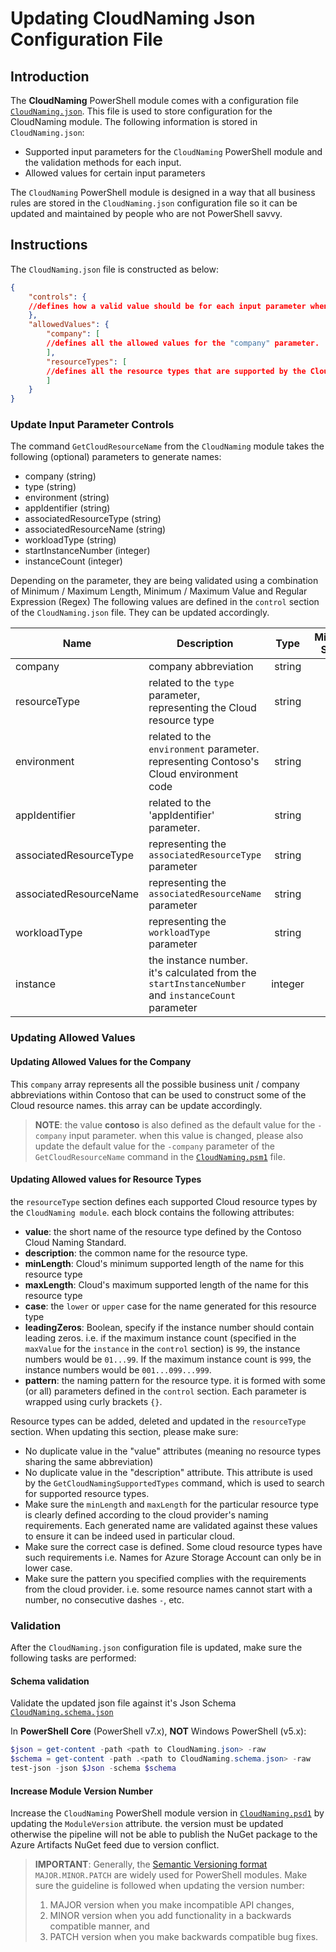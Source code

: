 # Updating CloudNaming Json Configuration File

## Introduction

The **CloudNaming** PowerShell module comes with a configuration file [`CloudNaming.json`](./CloudNaming/CloudNaming.json). This file is used to store configuration for the CloudNaming module. The following information is stored in `CloudNaming.json`:

* Supported input parameters for the `CloudNaming` PowerShell module and the validation methods for each input.
* Allowed values for certain input parameters

The `CloudNaming` PowerShell module is designed in a way that all business rules are stored in the `CloudNaming.json` configuration file so it can be updated and maintained by people who are not PowerShell savvy.

## Instructions

The `CloudNaming.json` file is constructed as below:

```json
{
    "controls": {
    //defines how a valid value should be for each input parameter when executing the commands within CloudNaming module.
    },
    "allowedValues": {
        "company": [
        //defines all the allowed values for the "company" parameter.
        ],
        "resourceTypes": [
        //defines all the resource types that are supported by the CloudNaming module, and the naming pattern for each type.
        ]
    }
}
```

### Update Input Parameter Controls

The command `GetCloudResourceName` from the `CloudNaming` module takes the following (optional) parameters to generate names:

* company (string)
* type (string)
* environment (string)
* appIdentifier (string)
* associatedResourceType (string)
* associatedResourceName (string)
* workloadType (string)
* startInstanceNumber (integer)
* instanceCount (integer)

Depending on the parameter, they are being validated using a combination of Minimum / Maximum Length, Minimum / Maximum Value and Regular Expression (Regex)
The following values are defined in the `control` section of the `CloudNaming.json` file. They can be updated accordingly.

| Name | Description | Type | MinLength Support | MaxLength Support | MinValue Support | MaxValue Support | Regex Support |
|------|-------------|:----:|:-----------------:|:-----------------:|:----------------:|:----------------:|:-------------:|
| company | company abbreviation | string | Yes | Yes | No | No | No |
| resourceType | related to the `type` parameter, representing the Cloud resource type | string | Yes | Yes | No | No | No |
| environment | related to the `environment` parameter. representing Contoso's Cloud environment code | string | Yes | Yes | No | No | Yes |
| appIdentifier | related to the 'appIdentifier' parameter. | string | Yes | Yes | No | No | No |
| associatedResourceType | representing the `associatedResourceType` parameter | string | Yes | Yes | No | No | No |
| associatedResourceName | representing the `associatedResourceName` parameter | string | Yes | Yes | No | No | Yes |
| workloadType | representing the `workloadType` parameter | string | Yes | Yes | No | No | No |
| instance | the instance number. it's calculated from the `startInstanceNumber` and `instanceCount` parameter | integer | No | No | Yes | Yes | No |

### Updating Allowed Values

#### Updating Allowed Values for the Company

This `company` array represents all the possible business unit / company abbreviations within Contoso that can be used to construct some of the Cloud resource names. this array can be update accordingly.

>**NOTE**: the value **contoso** is also defined as the default value for the `-company` input parameter. when this value is changed, please also update the default value for the `-company` parameter of the `GetCloudResourceName` command in the [`CloudNaming.psm1`](./CloudNaming/CloudNaming.psm1) file.

#### Updating Allowed values for Resource Types

the `resourceType` section defines each supported Cloud resource types by the `CloudNaming module`. each block contains the following attributes:

* **value**: the short name of the resource type defined by the Contoso Cloud Naming Standard.
* **description**: the common name for the resource type.
* **minLength**: Cloud's minimum supported length of the name for this resource type
* **maxLength**: Cloud's maximum supported length of the name for this resource type
* **case**: the `lower` or `upper` case for the name generated for this resource type
* **leadingZeros**: Boolean, specify if the instance number should contain leading zeros. i.e. if the maximum instance count (specified in the `maxValue` for the `instance` in the `control` section) is `99`, the instance numbers would be `01...99`. If the maximum instance count is `999`, the instance numbers would be `001...099...999`.
* **pattern**: the naming pattern for the resource type. it is formed with some (or all) parameters defined in the `control` section. Each parameter is wrapped using curly brackets `{}`.

Resource types can be added, deleted and updated in the `resourceType` section. When updating this section, please make sure:

* No duplicate value in the "value" attributes (meaning no resource types sharing the same abbreviation)
* No duplicate value in the "description" attribute. This attribute is used by the `GetCloudNamingSupportedTypes` command, which is used to search for supported resource types.
* Make sure the `minLength` and `maxLength` for the particular resource type is clearly defined according to the cloud provider's naming requirements. Each generated name are validated against these values to ensure it can be indeed used in particular cloud.
* Make sure the correct case is defined. Some cloud resource types have such requirements i.e. Names for Azure Storage Account can only be in lower case.
* Make sure the pattern you specified complies with the requirements from the cloud provider. i.e. some resource names cannot start with a number, no consecutive dashes `-`, etc.

### Validation

After the `CloudNaming.json` configuration file is updated, make sure the following tasks are performed:

#### Schema validation

Validate the updated json file against it's Json Schema [`CloudNaming.schema.json`](./schema/CloudNaming.schema.json)

In **PowerShell Core** (PowerShell v7.x), **NOT** Windows PowerShell (v5.x):

```powershell
$json = get-content -path <path to CloudNaming.json> -raw
$schema = get-content -path .<path to CloudNaming.schema.json> -raw
test-json -json $Json -schema $schema
```

#### Increase Module Version Number

Increase the `CloudNaming` PowerShell module version in [`CloudNaming.psd1`](./CloudNaming/CloudNaming.psd1) by updating the `ModuleVersion` attribute. the version must be updated otherwise the pipeline will not be able to publish the NuGet package to the Azure Artifacts NuGet feed due to version conflict.

>**IMPORTANT**: Generally, the [Semantic Versioning format](https://semver.org/) `MAJOR.MINOR.PATCH` are widely used for PowerShell modules. Make sure the guideline is followed when updating the version number:
>
>1. MAJOR version when you make incompatible API changes,
>2. MINOR version when you add functionality in a backwards compatible manner, and
>3. PATCH version when you make backwards compatible bug fixes.
